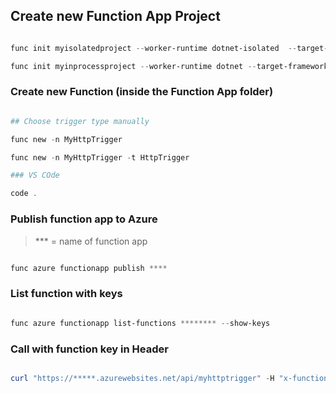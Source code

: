 
## Create new Function App Project

```powershell

func init myisolatedproject --worker-runtime dotnet-isolated  --target-framework net9.0 

func init myinprocessproject --worker-runtime dotnet --target-framework net8.0 

```

### Create new Function (inside the Function App folder)

```powershell

## Choose trigger type manually

func new -n MyHttpTrigger

func new -n MyHttpTrigger -t HttpTrigger

### VS COde

code .
```


### Publish function app to Azure

> *** = name of function app
```powershell

func azure functionapp publish ****


```

### List function with keys

```powershell

func azure functionapp list-functions ******** --show-keys

```

### Call with function key in Header

```powershell

curl "https://*****.azurewebsites.net/api/myhttptrigger" -H "x-functions-key:******"

```